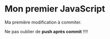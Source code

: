 # Mon premier JavaScript

Ma première modification à commiter.

Ne pas oublier de **push après commit** !!!!
